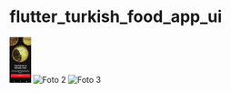 # flutter_turkish_food_app_ui
<div class="photo-container">
  <img src="https://github.com/KLYCHUB/flutter_turkish_food_app_ui/blob/main/flutter_turkish_food_app_ui/ss/Screenshot_1676801142.png" height="80",width="45">
  <img src="foto2.jpg" alt="Foto 2">
  <img src="foto3.jpg" alt="Foto 3">
</div>
